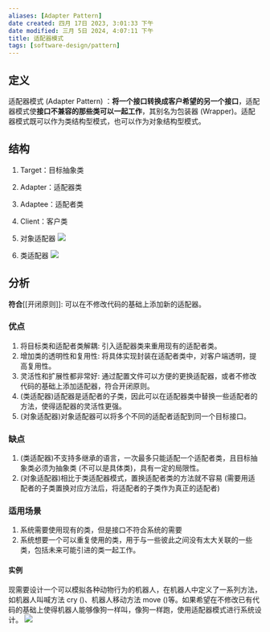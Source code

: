 ```yaml
---
aliases: [Adapter Pattern]
date created: 四月 17日 2023, 3:01:33 下午
date modified: 三月 5日 2024, 4:07:11 下午
title: 适配器模式
tags: [software-design/pattern]
---
```


## 定义
适配器模式 (Adapter Pattern) ：**将一个接口转换成客户希望的另一个接口**，适配器模式使**接口不兼容的那些类可以一起工作**，其别名为包装器 (Wrapper)。适配器模式既可以作为类结构型模式，也可以作为对象结构型模式。

## 结构
1. Target：目标抽象类
2. Adapter：适配器类
3. Adaptee：适配者类
4. Client：客户类

1. 对象适配器
![](https://spricoder.oss-cn-shanghai.aliyuncs.com/2021-Software-System-Design/img/lec07/2.png)
2. 类适配器
![](https://spricoder.oss-cn-shanghai.aliyuncs.com/2021-Software-System-Design/img/lec07/3.png)

## 分析
**符合**[[开闭原则]]: 可以在不修改代码的基础上添加新的适配器。
### 优点
1. 将目标类和适配者类解耦: 引入适配器类来重用现有的适配者类。
2. 增加类的透明性和复用性: 将具体实现封装在适配者类中，对客户端透明，提高复用性。
3. 灵活性和扩展性都非常好: 通过配置文件可以方便的更换适配器，或者不修改代码的基础上添加适配器，符合开闭原则。
4. (类适配器)适配器是适配者的子类，因此可以在适配器类中替换一些适配者的方法，使得适配器的灵活性更强。
5. (对象适配器)对象适配器可以将多个不同的适配者适配到同一个目标接口。

### 缺点
1. (类适配器)不支持多继承的语言，一次最多只能适配一个适配者类，且目标抽象类必须为抽象类 (不可以是具体类)，具有一定的局限性。
2. (对象适配器)相比于类适配器模式，置换适配者类的方法就不容易 (需要用适配者的子类置换对应方法后，将适配者的子类作为真正的适配者)

### 适用场景
1. 系统需要使用现有的类，但是接口不符合系统的需要
2. 系统想要一个可以重复使用的类，用于与一些彼此之间没有太大关联的一些类，包括未来可能引进的类一起工作。

#### 实例
现需要设计一个可以模拟各种动物行为的机器人，在机器人中定义了一系列方法，如机器人叫喊方法 cry ()、机器人移动方法 move ()等。如果希望在不修改已有代码的基础上使得机器人能够像狗一样叫，像狗一样跑，使用适配器模式进行系统设计。
![](https://spricoder.oss-cn-shanghai.aliyuncs.com/2021-Software-System-Design/img/lec07/4.png)